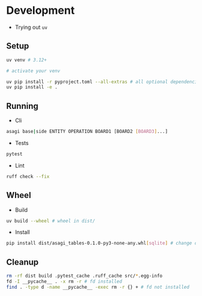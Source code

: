 # Development
- Trying out `uv`

## Setup
```sh
uv venv # 3.12+

# activate your venv

uv pip install -r pyproject.toml --all-extras # all optional dependencies
uv pip install -e .
```

## Running
- Cli
```sh
asagi base|side ENTITY OPERATION BOARD1 [BOARD2 [BOARD3]...]
```

- Tests
```sh
pytest
```

- Lint
```sh
ruff check --fix
```

## Wheel
- Build
```sh
uv build --wheel # wheel in dist/
```

- Install
```sh
pip install dist/asagi_tables-0.1.0-py3-none-any.whl[sqlite] # change db and version as needed
```

## Cleanup
```sh
rm -rf dist build .pytest_cache .ruff_cache src/*.egg-info
fd -I __pycache__ . -x rm -r # fd installed
find . -type d -name __pycache__ -exec rm -r {} + # fd not installed
```
